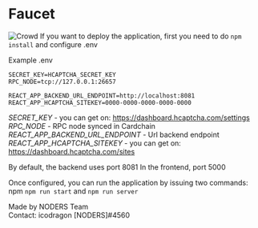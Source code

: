 # Faucet
![Crowd](https://user-images.githubusercontent.com/104348282/182021454-d3ffebb5-a27b-4d81-930c-486557b5569c.png)
If you want to deploy the application, first you need to do `npm install` and configure .env

Example .env
```
SECRET_KEY=HCAPTCHA_SECRET_KEY
RPC_NODE=tcp://127.0.0.1:26657

REACT_APP_BACKEND_URL_ENDPOINT=http://localhost:8081
REACT_APP_HCAPTCHA_SITEKEY=0000-0000-0000-0000-0000
```

<i>SECRET_KEY</i> - you can get on: https://dashboard.hcaptcha.com/settings<br>
<i>RPC_NODE</i> - RPC node synced in Cardchain<br>
<i>REACT_APP_BACKEND_URL_ENDPOINT</i> - Url backend endpoint<br>
<i>REACT_APP_HCAPTCHA_SITEKEY</i> - you can get on: https://dashboard.hcaptcha.com/sites

By default, the backend uses port 8081
In the frontend, port 5000

Once configured, you can run the application by issuing two commands: npm `npm run start` and `npm run server`

Made by NODERS Team<br>
Contact: icodragon [NODERS]#4560
